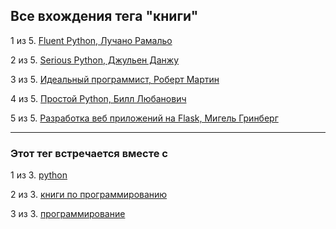 ## Все вхождения тега "книги"
1 из 5. [Fluent Python, Лучано Рамальо](./2020-07-12_fluent_python.md)

2 из 5. [Serious Python, Джульен Данжу](./2020-07-12_serious_python.md)

3 из 5. [Идеальный программист, Роберт Мартин](./2020-07-17_idealniy_programmist_martin.md)

4 из 5. [Простой Python, Билл Любанович](./2020-07-12_introducing_python.md)

5 из 5. [Разработка веб приложений на Flask, Мигель Гринберг](./2020-07-12_web_prilozhenia_flask.md)


---

### Этот тег встречается вместе с


1 из 3. [python](./meta_python.md)

2 из 3. [книги по программированию](./meta_knigi_po_programmirovaniy.md)

3 из 3. [программирование](./meta_programmirovanie.md)

